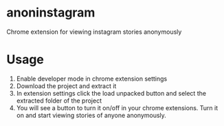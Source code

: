 # anoninstagram
 Chrome extension for viewing instagram stories anonymously

# Usage
1. Enable developer mode in chrome extension settings
2. Download the project and extract it
3. In extension settings click the load unpacked button and select the extracted folder of the project
4. You will see a button to turn it on/off in your chrome extensions. Turn it on and start viewing stories of anyone anonymously.

